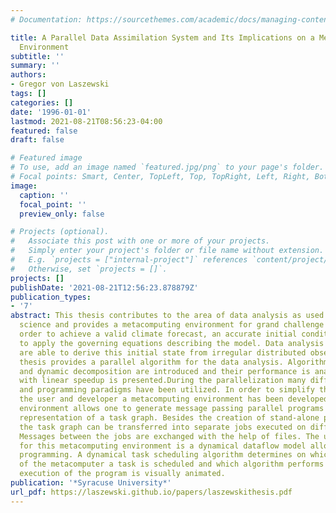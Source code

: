 ```yaml
---
# Documentation: https://sourcethemes.com/academic/docs/managing-content/

title: A Parallel Data Assimilation System and Its Implications on a Metacomputing
  Environment
subtitle: ''
summary: ''
authors:
- Gregor von Laszewski
tags: []
categories: []
date: '1996-01-01'
lastmod: 2021-08-21T08:56:23-04:00
featured: false
draft: false

# Featured image
# To use, add an image named `featured.jpg/png` to your page's folder.
# Focal points: Smart, Center, TopLeft, Top, TopRight, Left, Right, BottomLeft, Bottom, BottomRight.
image:
  caption: ''
  focal_point: ''
  preview_only: false

# Projects (optional).
#   Associate this post with one or more of your projects.
#   Simply enter your project's folder or file name without extension.
#   E.g. `projects = ["internal-project"]` references `content/project/deep-learning/index.md`.
#   Otherwise, set `projects = []`.
projects: []
publishDate: '2021-08-21T12:56:23.878879Z'
publication_types:
- '7'
abstract: This thesis contributes to the area of data analysis as used in atmospheric
  science and provides a metacomputing environment for grand challenge problems. In
  order to achieve a valid climate forecast, an accurate initial condition is needed
  to apply the governing equations describing the model. Data analysis techniques
  are able to derive this initial state from irregular distributed observations. This
  thesis provides a parallel algorithm for the data analysis. Algorithms using static
  and dynamic decomposition are introduced and their performance is analyzed. A decomposition
  with linear speedup is presented.During the parallelization many different computers
  and programming paradigms have been utilized. In order to simplify the access for
  the user and developer a metacomputing environment has been developed. The meta-computing
  environment allows one to generate message passing parallel programs from a visual
  representation of a task graph. Besides the creation of stand-alone parallel programs,
  the task graph can be transferred into separate jobs executed on different supercomputers.
  Messages between the jobs are exchanged with the help of files. The underlying concept
  for this metacomputing environment is a dynamical dataflow model allowing multi-paradigm
  programming. A dynamical task scheduling algorithm determines on which component
  of the metacomputer a task is scheduled and which algorithm performs the task. The
  execution of the program is visually animated.
publication: '*Syracuse University*'
url_pdf: https://laszewski.github.io/papers/laszewskithesis.pdf
---
```

